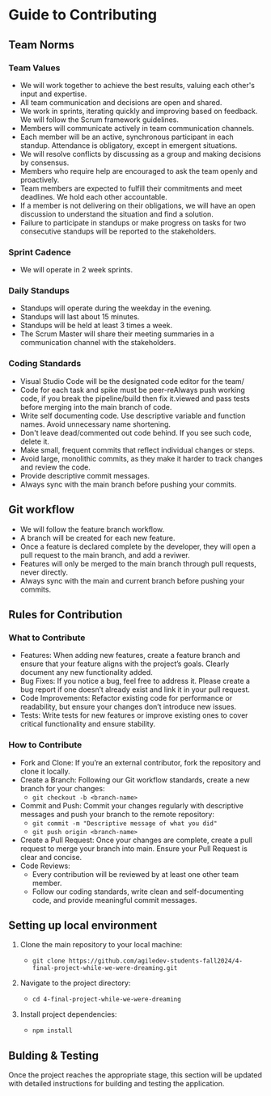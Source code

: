 # Guide to Contributing

## Team Norms

### Team Values

* We will work together to achieve the best results, valuing each other's input and expertise.
* All team communication and decisions are open and shared.
* We work in sprints, iterating quickly and improving based on feedback. We will follow the Scrum framework guidelines.
* Members will communicate actively in team communication channels.
* Each member will be an active, synchronous participant in each standup. Attendance is obligatory, except in emergent situations.
* We will resolve conflicts by discussing as a group and making decisions by consensus.
* Members who require help are encouraged to ask the team openly and proactively.
* Team members are expected to fulfill their commitments and meet deadlines. We hold each other accountable.
* If a member is not delivering on their obligations, we will have an open discussion to understand the situation and find a solution.
* Failure to participate in standups or make progress on tasks for two consecutive standups will be reported to the stakeholders.

### Sprint Cadence

* We will operate in 2 week sprints.

### Daily Standups

* Standups will operate during the weekday in the evening.
* Standups will last about 15 minutes.
* Standups will be held at least 3 times a week.
* The Scrum Master will share their meeting summaries in a communication channel with the stakeholders.

### Coding Standards

* Visual Studio Code will be the designated code editor for the team/
* Code for each task and spike must be peer-reAlways push working code, if you break the pipeline/build then fix it.viewed and pass tests before merging into the main branch of code.
* Write self documenting code. Use descriptive variable and function names. Avoid unnecessary name shortening.
* Don't leave dead/commented out code behind. If you see such code, delete it.
* Make small, frequent commits that reflect individual changes or steps.
* Avoid large, monolithic commits, as they make it harder to track changes and review the code.
* Provide descriptive commit messages.
* Always sync with the main branch before pushing your commits.

## Git workflow

* We will follow the feature branch workflow.
* A branch will be created for each new feature.
* Once a feature is declared complete by the developer, they will open a pull request to the main branch, and add a reviwer.
* Features will only be merged to the main branch through pull requests, never directly.
* Always sync with the main and current branch before pushing your commits.

## Rules for Contribution

### What to Contribute

* Features: When adding new features, create a feature branch and ensure that your feature aligns with the project’s goals. Clearly document any new functionality added.
* Bug Fixes: If you notice a bug, feel free to address it. Please create a bug report if one doesn’t already exist and link it in your pull request.
* Code Improvements: Refactor existing code for performance or readability, but ensure your changes don’t introduce new issues.
* Tests: Write tests for new features or improve existing ones to cover critical functionality and ensure stability.

### How to Contribute

* Fork and Clone: If you’re an external contributor, fork the repository and clone it locally.
* Create a Branch: Following our Git workflow standards, create a new branch for your changes:
  * `git checkout -b <branch-name>`
* Commit and Push: Commit your changes regularly with descriptive messages and push your branch to the remote repository:
  * `git commit -m "Descriptive message of what you did"`
  * `git push origin <branch-name>`
* Create a Pull Request: Once your changes are complete, create a pull request to merge your branch into main. Ensure your Pull Request is clear and concise.
* Code Reviews:
  * Every contribution will be reviewed by at least one other team member.
  * Follow our coding standards, write clean and self-documenting code, and provide meaningful commit messages.

## Setting up local environment

1. Clone the main repository to your local machine:

   * `git clone https://github.com/agiledev-students-fall2024/4-final-project-while-we-were-dreaming.git`

2. Navigate to the project directory:

   * `cd 4-final-project-while-we-were-dreaming`

3. Install project dependencies:

   * `npm install`

## Bulding & Testing

Once the project reaches the appropriate stage, this section will be updated with detailed instructions for building and testing the application.
